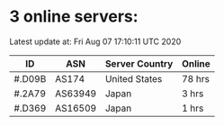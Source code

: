 # 3 online servers:

Latest update at: Fri Aug 07 17:10:11 UTC 2020

| ID | ASN | Server Country | Online |
| -- | --- | -------------- | ------ |
| #.D09B | AS174 | United States | 78 hrs |
| #.2A79 | AS63949 | Japan | 3 hrs |
| #.D369 | AS16509 | Japan | 1 hrs |

